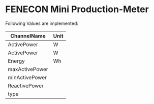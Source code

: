 # FENECON Mini Production-Meter


Following Values are implemented:

|ChannelName|Unit|
|---|---|
|ActivePower|W|
|ActivePower|W|
|Energy|Wh|
|maxActivePower||
|minActivePower||
|ReactivePower||
|type||
